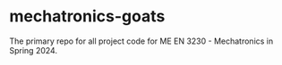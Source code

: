 # mechatronics-goats
The primary repo for all project code for ME EN 3230 - Mechatronics in Spring 2024.
